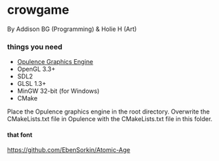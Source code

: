 # crowgame

By Addison BG (Programming) & Holie H (Art)

### things you need
* [Opulence Graphics Engine](https://github.com/addisonbgross/opulence "Opulence The Graphics Engine")
* OpenGL 3.3+
* SDL2
* GLSL 1.3+
* MinGW 32-bit (for Windows)
* CMake

Place the Opulence graphics engine in the root directory.
Overwrite the CMakeLists.txt file in Opulence with
the CMakeLists.txt file in this folder.

#### that font
https://github.com/EbenSorkin/Atomic-Age
